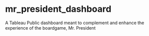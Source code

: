 # mr_president_dashboard
A Tableau Public dashboard meant to complement and enhance the experience of the boardgame, Mr. President
